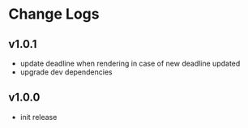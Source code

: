 # Change Logs

## v1.0.1

 - update deadline when rendering in case of new deadline updated
 - upgrade dev dependencies


## v1.0.0

 - init release

